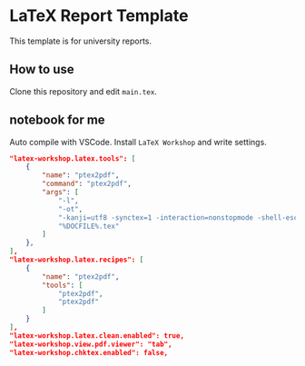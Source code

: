 # LaTeX Report Template
This template is for university reports.

## How to use
Clone this repository and edit `main.tex`.

## notebook for me
Auto compile with VSCode. 
Install `LaTeX Workshop` and write settings.

```json
"latex-workshop.latex.tools": [
    {
        "name": "ptex2pdf",
        "command": "ptex2pdf",
        "args": [
            "-l",
            "-ot",
            "-kanji=utf8 -synctex=1 -interaction=nonstopmode -shell-escape",
            "%DOCFILE%.tex"
        ]
    },
],
"latex-workshop.latex.recipes": [
    {
        "name": "ptex2pdf",
        "tools": [
            "ptex2pdf",
            "ptex2pdf"
        ]
    }
],
"latex-workshop.latex.clean.enabled": true,
"latex-workshop.view.pdf.viewer": "tab",
"latex-workshop.chktex.enabled": false,
```